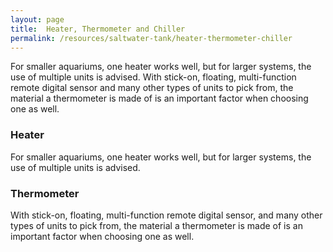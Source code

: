 ```yaml
---
layout: page
title:  Heater, Thermometer and Chiller
permalink: /resources/saltwater-tank/heater-thermometer-chiller
---
```


For smaller aquariums, one heater works well, but for larger systems, the use of multiple units is advised. With stick-on, floating, multi-function remote digital sensor and many other types of units to pick from, the material a thermometer is made of is an important factor when choosing one as well.

### Heater
For smaller aquariums, one heater works well, but for larger systems, the use of multiple units is advised.

### Thermometer
With stick-on, floating, multi-function remote digital sensor, and many other types of units to pick from, the material a thermometer is made of is an important factor when choosing one as well.